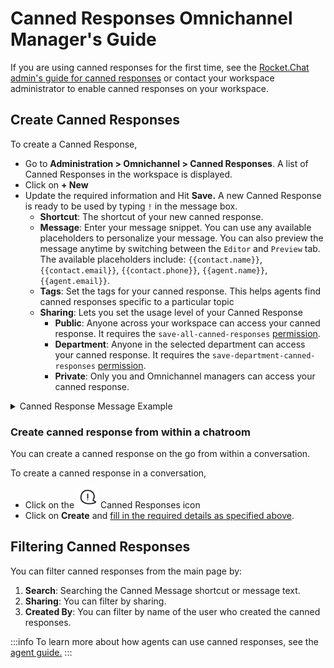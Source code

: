 # Canned Responses Omnichannel Manager's Guide

If you are using canned responses for the first time, see the [Rocket.Chat admin's guide for canned responses](./#canned-responses-rocket.chat-admins-guide) or contact your workspace administrator to enable canned responses on your workspace.

## Create Canned Responses

To create a Canned Response,&#x20;

* Go to **Administration > Omnichannel > Canned Responses**. A list of Canned Responses in the workspace is displayed.
* Click on **+ New**
* Update the required information and Hit **Save.** A new Canned Response is ready to be used by typing `!` in the message box.
  * **Shortcut**: The shortcut of your new canned response.
  * **Message**: Enter your message snippet. You can use any available placeholders to personalize your message. You can also preview the message anytime by switching between the `Editor` and `Preview` tab. The available placeholders include: `{{contact.name}}`, `{{contact.email}}`, `{{contact.phone}}`, `{{agent.name}}`, `{{agent.email}}`.&#x20;
  * **Tags**: Set the tags for your canned response. This helps agents find canned responses specific to a particular topic
  * **Sharing**: Lets you set the usage level of your Canned Response
    * **Public**: Anyone across your workspace can access your canned response. It requires the  `save-all-canned-responses` [permission](../../workspace-administration/permissions/).
    * **Department**: Anyone in the selected department can access your canned response. It requires the  `save-department-canned-responses` [permission](../../workspace-administration/permissions/).
    * **Private**: Only you and Omnichannel managers can access your canned response.&#x20;

<details>

<summary>Canned Response Message Example</summary>

Hi  `{{contact.name}}`,

My name is  `{{agent.name}}`  from the special service team. How can I help you today? Our products are back in stock and eagerly waiting to be part of your collection. You can claim your treasure on our website or at your nearest store.&#x20;

Got any more questions?  I am here to guide you on this shopping journey.

</details>

### Create canned response from within a chatroom

You can create a canned response on the go from within a conversation.

To create a canned response in a conversation,

* Click on the  <img src="/img/image (251).png" alt="" data-size="line" /> Canned Responses icon
* Click on **Create** and [fill in the required details as specified above](canned-responses-omnichannel-managers-guide.md#create-canned-responses).

## Filtering Canned Responses

You can filter canned responses from the main page by:

1. **Search**: Searching the Canned Message shortcut or message text.
2. **Sharing**: You can filter by sharing.
3. **Created By**: You can filter by name of the user who created the canned responses.

:::info
To learn more about how agents can use canned responses, see the [agent guide.](../../omnichannel-agents-guides/omnichannel-conversation.md#canned-responses)&#x20;
:::
